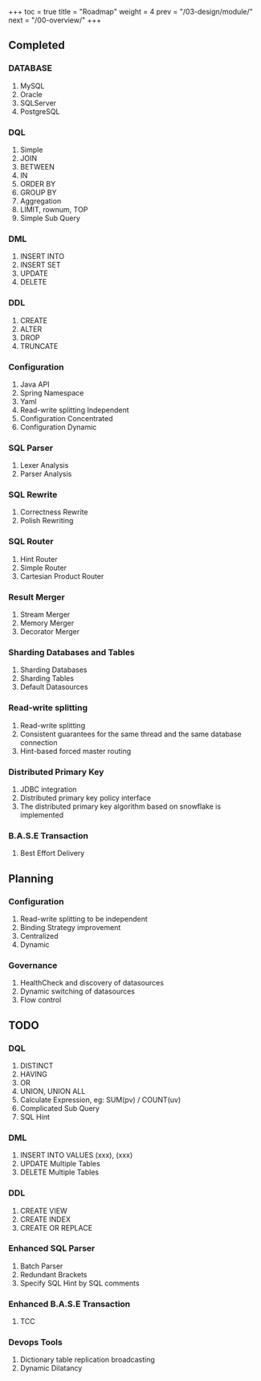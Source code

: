 +++
toc = true
title = "Roadmap"
weight = 4
prev = "/03-design/module/"
next = "/00-overview/"
+++

## Completed

### DATABASE
1. MySQL
1. Oracle
1. SQLServer
1. PostgreSQL

### DQL
1. Simple
1. JOIN
1. BETWEEN
1. IN
1. ORDER BY
1. GROUP BY
1. Aggregation
1. LIMIT, rownum, TOP
1. Simple Sub Query

### DML
1. INSERT INTO
1. INSERT SET
1. UPDATE
1. DELETE

### DDL
1. CREATE
1. ALTER
1. DROP
1. TRUNCATE

### Configuration
1. Java API
1. Spring Namespace
1. Yaml
1. Read-write splitting Independent
1. Configuration Concentrated
1. Configuration Dynamic

### SQL Parser
1. Lexer Analysis
1. Parser Analysis

### SQL Rewrite
1. Correctness Rewrite
1. Polish Rewriting

### SQL Router
1. Hint Router
1. Simple Router
1. Cartesian Product Router

### Result Merger
1. Stream Merger
1. Memory Merger
1. Decorator Merger

### Sharding Databases and Tables
1. Sharding Databases
1. Sharding Tables
1. Default Datasources

### Read-write splitting
1. Read-write splitting
1. Consistent guarantees for the same thread and the same database connection
1. Hint-based forced master routing

### Distributed Primary Key
1. JDBC integration
1. Distributed primary key policy interface
1. The distributed primary key algorithm based on snowflake is implemented

### B.A.S.E Transaction
1. Best Effort Delivery

## Planning

### Configuration
1. Read-write splitting to be independent
1. Binding Strategy improvement
1. Centralized
1. Dynamic

### Governance
1. HealthCheck and discovery of datasources
1. Dynamic switching of datasources
1. Flow control

## TODO

### DQL
1. DISTINCT
1. HAVING
1. OR
1. UNION, UNION ALL
1. Calculate Expression, eg: SUM(pv) / COUNT(uv)
1. Complicated Sub Query
1. SQL Hint

### DML
1. INSERT INTO VALUES (xxx), (xxx)
1. UPDATE Multiple Tables
1. DELETE Multiple Tables

### DDL
1. CREATE VIEW
1. CREATE INDEX
1. CREATE OR REPLACE

### Enhanced SQL Parser
1. Batch Parser
1. Redundant Brackets
1. Specify SQL Hint by SQL comments

### Enhanced B.A.S.E Transaction 
1. TCC

### Devops Tools
1. Dictionary table replication broadcasting
1. Dynamic Dilatancy
